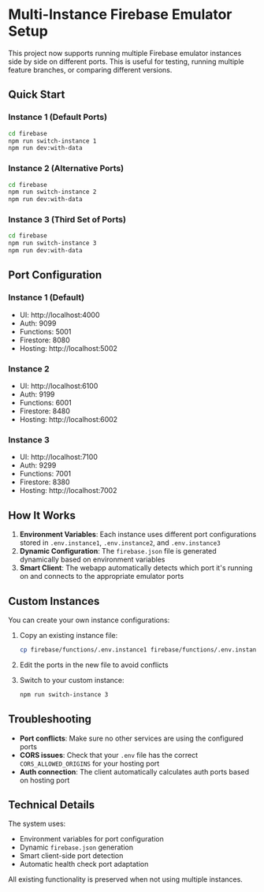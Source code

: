 # Multi-Instance Firebase Emulator Setup

This project now supports running multiple Firebase emulator instances side by side on different ports. This is useful for testing, running multiple feature branches, or comparing different versions.

## Quick Start

### Instance 1 (Default Ports)
```bash
cd firebase
npm run switch-instance 1
npm run dev:with-data
```

### Instance 2 (Alternative Ports)
```bash
cd firebase
npm run switch-instance 2
npm run dev:with-data
```

### Instance 3 (Third Set of Ports)
```bash
cd firebase
npm run switch-instance 3
npm run dev:with-data
```

## Port Configuration

### Instance 1 (Default)
- UI: http://localhost:4000
- Auth: 9099
- Functions: 5001
- Firestore: 8080
- Hosting: http://localhost:5002

### Instance 2
- UI: http://localhost:6100
- Auth: 9199
- Functions: 6001
- Firestore: 8480
- Hosting: http://localhost:6002

### Instance 3
- UI: http://localhost:7100
- Auth: 9299
- Functions: 7001
- Firestore: 8380
- Hosting: http://localhost:7002

## How It Works

1. **Environment Variables**: Each instance uses different port configurations stored in `.env.instance1`, `.env.instance2`, and `.env.instance3`
2. **Dynamic Configuration**: The `firebase.json` file is generated dynamically based on environment variables
3. **Smart Client**: The webapp automatically detects which port it's running on and connects to the appropriate emulator ports

## Custom Instances

You can create your own instance configurations:

1. Copy an existing instance file:
   ```bash
   cp firebase/functions/.env.instance1 firebase/functions/.env.instance3
   ```

2. Edit the ports in the new file to avoid conflicts

3. Switch to your custom instance:
   ```bash
   npm run switch-instance 3
   ```

## Troubleshooting

- **Port conflicts**: Make sure no other services are using the configured ports
- **CORS issues**: Check that your `.env` file has the correct `CORS_ALLOWED_ORIGINS` for your hosting port
- **Auth connection**: The client automatically calculates auth ports based on hosting port

## Technical Details

The system uses:
- Environment variables for port configuration
- Dynamic `firebase.json` generation
- Smart client-side port detection
- Automatic health check port adaptation

All existing functionality is preserved when not using multiple instances.